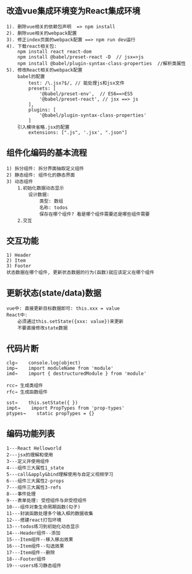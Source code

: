 ## 改造vue集成环境变为React集成环境
    1). 删除vue相关的依赖包声明  => npm install
    2). 删除vue相关的webpack配置
    3). 修正index页面的webpack配置 ==> npm run dev运行
    4). 下载react相关包: 
        npm install react react-dom
        npm install @babel/preset-react -D  // jsx=>js
        npm install @babel/plugin-syntax-class-properties  //解析类属性
    5). 修改React相关的webpack配置
	    babel的配置
	        test: /\.jsx?$/, // 能处理js和jsx文件
	        presets: [
	            '@babel/preset-env',  // ES6==>ES5
	            '@babel/preset-react', // jsx ==> js
	        ],
            plugins: [
                '@babel/plugin-syntax-class-properties'
            ]
	    引入模块省略.jsx的配置 
	        extensions: [".js", '.jsx', ".json"]


## 组件化编码的基本流程
	1) 拆分组件: 拆分界面抽取定义组件
	2) 静态组件: 组件化的静态界面
	3) 动态组件
		1.初始化数据动态显示
			设计数据:
				类型: 数组
				名称: todos
				保存在哪个组件? 看是哪个组件需要还是哪些组件需要
		2.交互

## 交互功能
    1) Header
    2) Item
    3) Footer
    状态数据在哪个组件, 更新状态数据的行为(函数)就应该定义在哪个组件

## 更新状态(state/data)数据
	vue中: 直接更新目标数据即可: this.xxx = value
	React中:
		必须通过this.setState({xxx: value})来更新
		不要直接修改state数据

## 代码片断
	clg→    console.log(object)
	imp→    import moduleName from 'module'
	imd→    import { destructuredModule } from 'module'
	
	rcc→ 生成类组件
	rfc→ 生成函数组件
	
	sst→    this.setState({ })
	impt→    import PropTypes from 'prop-types'
	ptypes→    static propTypes = {}

## 编码功能列表
    1---React Helloworld
    2---jsx的理解和使用
    3---定义并使用组件
    4---组件三大属性1_state
    5---call&apply&bind理解使用与自定义视频学习
    6---组件三大属性2-props
    7---组件三大属性3-refs
    8---事件处理
    9---表单处理: 受控组件与非受控组件
    10---组件对象生命周期函数(勾子)
    11---封装函数处理多个输入框的数据收集
    12---搭建react打包环境
    13---todos练习到初始化动态显示
    14---Header组件--添加
    15---Item组件--移入移出效果
    16---Item组件--勾选效果
    17---Item组件--删除
    18---Footer组件
	19---users练习静态组件
